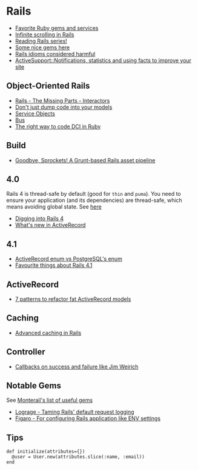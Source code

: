# Rails

* [Favorite Ruby gems and services](https://medium.com/@riklomas/89fb47341c05)
* [Infinite scrolling in Rails](http://www.sitepoint.com/infinite-scrolling-rails-practice/)
* [Reading Rails series!](http://monkeyandcrow.com/blog/reading_rails_how_does_message_verifier_work/)
* [Some nice gems here](http://www.22ideastreet.com/blog/2014/04/30/starting-on-an-existing-rails-project/)
* [Rails idioms considered harmful](http://jgaskins.org/blog/2014/5/18/rails-idioms-considered-harmful)
* [ActiveSupport::Notifications, statistics and using facts to improve your site](http://www.reinteractive.net/posts/141-activesupport-notifications-statistics-and-using-facts-to-improve-your-site)

## Object-Oriented Rails

* [Rails - The Missing Parts - Interactors](http://eng.joingrouper.com/blog/2014/03/03/rails-the-missing-parts-interactors)
* [Don't just dump code into your models](http://blog.sensible.io/2014/04/19/don-t-just-dump-code-into-your-models.html)
* [Service Objects](http://brewhouse.io/blog/2014/04/30/gourmet-service-objects.html)
* [Bus](https://github.com/minio-sk/bus)
* [The right way to code DCI in Ruby](http://mikepackdev.com/blog_posts/24-the-right-way-to-code-dci-in-ruby)

## Build

* [Goodbye, Sprockets! A Grunt-based Rails asset pipeline](http://blog.pedago.com/2014/01/21/goodbye-sprockets-a-grunt-based-rails-asset-pipeline/)

## 4.0

Rails 4 is thread-safe by default (good for `thin` and `puma`). You need to ensure your application (and its dependencies) are thread-safe, which means avoiding global state. See [here](http://tenderlovemaking.com/2012/06/18/removing-config-threadsafe.html)

* [Digging into Rails 4](http://code.tutsplus.com/tutorials/digging-into-rails-4--net-31255)
* [What's new in ActiveRecord](http://blog.remarkablelabs.com/2012/12/what-s-new-in-active-record-rails-4-countdown-to-2013)

## 4.1

* [ActiveRecord enum vs PostgreSQL's enum](http://www.postgresql.org/docs/9.2/static/datatype-enum.html)
* [Favourite things about Rails 4.1](http://www.reinteractive.net/posts/177-my-favourite-things-about-rails-4-1)

## ActiveRecord

* [7 patterns to refactor fat ActiveRecord models](http://blog.codeclimate.com/blog/2012/10/17/7-ways-to-decompose-fat-activerecord-models/)

## Caching

* [Advanced caching in Rails](http://hawkins.io/2012/07/advanced_caching_revised/)

## Controller

* [Callbacks on success and failure like Jim Weirich](http://janjiss.github.io/blog/2014/05/14/callbacks-and-ruby/)


## Notable Gems

See [Monterail's list of useful gems](https://github.com/monterail/guidelines/blob/master/gems.md)

* [Lograge - Taming Rails' default request logging](https://github.com/roidrage/lograge)
* [Figaro - For configuring Rails application like ENV settings](https://github.com/laserlemon/figaro)

## Tips

```
def initialize(attributes={})
  @user = User.new(attributes.slice(:name, :email))
end
```